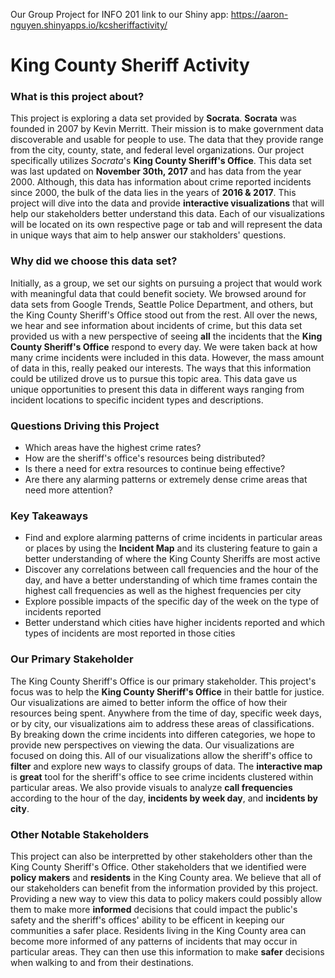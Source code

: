 Our Group Project for INFO 201
link to our Shiny app: https://aaron-nguyen.shinyapps.io/kcsheriffactivity/

# **King County Sheriff Activity**

### What is this project about?
This project is exploring a data set provided by **Socrata**. **Socrata** was founded in 2007 by Kevin Merritt. Their mission is to make government data discoverable and usable for people to use. The data that they provide range from the city, county, state, and federal level organizations. Our project specifically utilizes *Socrata*'s **King County Sheriff's Office**. This data set was last updated on **November 30th, 2017** and has data from the year 2000. Although, this data has information about crime reported incidents since 2000, the bulk of the data lies in the years of **2016 & 2017**. This project will dive into the data and provide **interactive visualizations** that will help our stakeholders better understand this data. Each of our visualizations will be located on its own respective page or tab and will represent the data in unique ways that aim to help answer our stakholders' questions.

### Why did we choose this data set?
Initially, as a group, we set our sights on pursuing a project that would work with meaningful data that could benefit society. We browsed around for data sets from Google Trends, Seattle Police Department, and others, but the King County Sheriff's Office stood out from the rest. All over the news, we hear and see information about incidents of crime, but this data set provided us with a new perspective of seeing **all** the incidents that the **King County Sheriff's Office** respond to every day. We were taken back at how many crime incidents were included in this data. However, the mass amount of data in this, really peaked our interests. The ways that this information could be utilized drove us to pursue this topic area. This data gave us unique opportunities to present this data in different ways ranging from incident locations to specific incident types and descriptions.

### Questions Driving this Project
- Which areas have the highest crime rates?
- How are the sheriff's office's resources being distributed?
- Is there a need for extra resources to continue being effective?
- Are there any alarming patterns or extremely dense crime areas that need more attention?

### Key Takeaways
- Find and explore alarming patterns of crime incidents in particular areas or places by using the **Incident Map** and its clustering feature to gain a better understanding of where the King County Sheriffs are most active
- Discover any correlations between call frequencies and the hour of the day, and have a better understanding of which time frames contain the highest call frequencies as well as the highest frequencies per city
- Explore possible impacts of the specific day of the week on the type of incidents reported
- Better understand which cities have higher incidents reported and which types of incidents are most reported in those cities

### Our Primary Stakeholder
The King County Sheriff's Office is our primary stakeholder. This project's focus was to help the **King County Sheriff's Office** in their battle for justice. Our visualizations are aimed to better inform the office of how their resources being spent. Anywhere from the time of day, specific week days, or by city, our visualizations aim to address these areas of classifications. By breaking down the crime incidents into differen categories, we hope to provide new perspectives on viewing the data. Our visualizations are focused on doing this. All of our visualizations allow the sheriff's office to **filter** and explore new ways to classify groups of data. The **interactive map** is **great** tool for the sheriff's office to see crime incidents clustered within particular areas. We also provide visuals to analyze **call frequencies** according to the hour of the day, **incidents by week day**, and **incidents by city**.

### Other Notable Stakeholders
This project can also be interpretted by other stakeholders other than the King County Sheriff's Office. Other stakeholders that we identified were **policy makers** and **residents** in the King County area. We believe that all of our stakeholders can benefit from the information provided by this project. Providing a new way to view this data to policy makers could possibly allow them to make more **informed** decisions that could impact the public's safety and the sheriff's offices' ability to be efficent in keeping our communities a safer place. Residents living in the King County area can become more informed of any patterns of incidents that may occur in particular areas. They can then use this information to make **safer** decisions when walking to and from their destinations.
